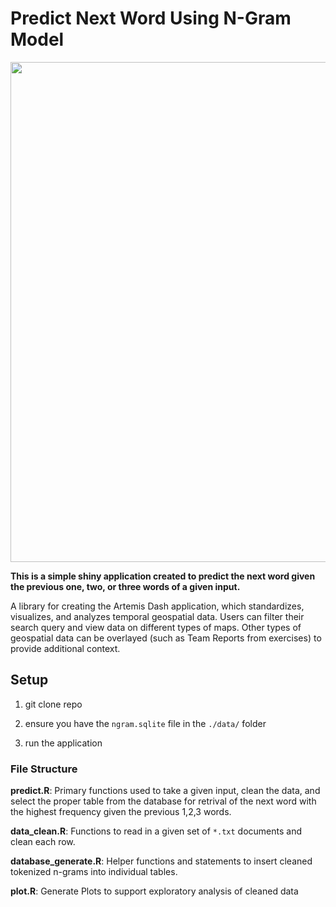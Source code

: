 # Predict Next Word Using N-Gram Model

<p text-align="center">
    <img src="https://github.com/WesDevlinGitHub/jhu_final/blob/main/data/image.jpg" width="800"/>
</p>

**This is a simple shiny application created to predict the next word given the previous one, two, or three words of a given input.**  

A library for creating the Artemis Dash application, which standardizes, visualizes, and analyzes temporal geospatial data. Users can filter their search query and view data on different types of maps. Other types of geospatial data can be overlayed (such as Team Reports from exercises) to provide additional context.

## Setup

1. git clone repo

2. ensure you have the `ngram.sqlite` file in the `./data/` folder

3. run the application

### File Structure 

**predict.R**: Primary functions used to take a given input, clean the data, and select the proper table from the database for retrival of the next word with the highest frequency given the previous 1,2,3 words.

**data_clean.R**: Functions to read in a given set of `*.txt` documents and clean each row.  

**database_generate.R**: Helper functions and statements to insert cleaned tokenized n-grams into individual tables.  

**plot.R**: Generate Plots to support exploratory analysis of cleaned data

